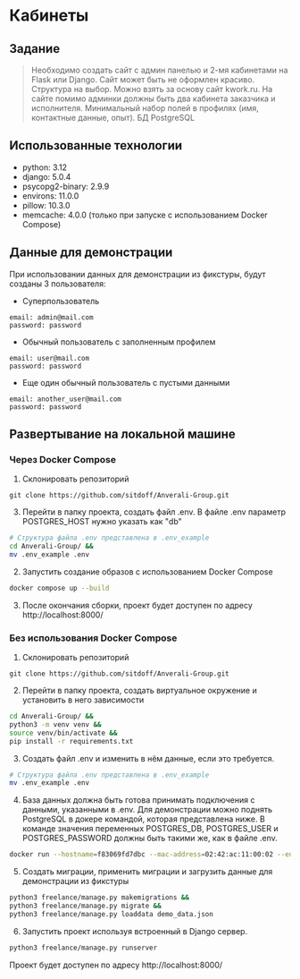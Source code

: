 # Кабинеты

## Задание

> Необходимо создать сайт с админ панелью и 2-мя кабинетами на Flask или Django.
> Сайт может быть не оформлен красиво.
> Структура на выбор.
> Можно взять за основу сайт kwork.ru.
> На сайте помимо админки должны быть два кабинета заказчика и исполнителя.
> Минимальный набор полей в профилях (имя, контактные данные, опыт). БД PostgreSQL

## Использованные технологии

-   python: 3.12
-   django: 5.0.4
-   psycopg2-binary: 2.9.9
-   environs: 11.0.0
-   pillow: 10.3.0
-   memcache: 4.0.0 (только при запуске с использованием Docker Compose)

## Данные для демонстрации

При использовании данных для демонстрации из фикстуры, будут созданы 3 пользователя:

-   Суперпользователь

```
email: admin@mail.com
password: password
```

-   Обычный пользователь c заполненным профилем

```
email: user@mail.com
password: password
```

-   Eще один обычный пользователь с пустыми данными

```
email: another_user@mail.com
password: password
```

## Развертывание на локальной машине

### Через Docker Compose

1. Склонировать репозиторий

```
git clone https://github.com/sitdoff/Anverali-Group.git
```

3. Перейти в папку проекта, создать файл .env. В файле .env параметр POSTGRES_HOST нужно указать как "db"

```bash
# Структура файла .env представлена в .env_example
cd Anverali-Group/ &&
mv .env_example .env
```

2. Запустить создание образов с использованием Docker Compose

```bash
docker compose up --build
```

3. После окончания сборки, проект будет доступен по адресу http://localhost:8000/

### Без использования Docker Compose

1. Склонировать репозиторий

```
git clone https://github.com/sitdoff/Anverali-Group.git
```

2. Перейти в папку проекта, создать виртуальное окружение и установить в него зависимости

```bash
cd Anverali-Group/ &&
python3 -m venv venv &&
source venv/bin/activate &&
pip install -r requirements.txt
```

3. Создать файл .env и изменить в нём данные, если это требуется.

```bash
# Структура файла .env представлена в .env_example
mv .env_example .env
```

4. База данных должна быть готова принимать подключения с данными, указанными в .env.
   Для демонстрации можно поднять PostgreSQL в докере командой, которая представлена ниже.
   В команде значения переменных POSTGRES_DB, POSTGRES_USER и POSTGRES_PASSWORD должны быть такими же, как в файле .env.

```bash
docker run --hostname=f83069fd7dbc --mac-address=02:42:ac:11:00:02 --env=POSTGRES_DB=postgres --env=POSTGRES_USER=postgres --env=POSTGRES_PASSWORD=postgres --env=PATH=/usr/local/sbin:/usr/local/bin:/usr/sbin:/usr/bin:/sbin:/bin:/usr/lib/postgresql/16/bin --env=GOSU_VERSION=1.16 --env=LANG=en_US.utf8 --env=PG_MAJOR=16 --env=PG_VERSION=16.1-1.pgdg120+1 --env=PGDATA=/var/lib/postgresql/data --volume=/var/lib/postgresql/data -p 5432:5432 --restart=no --runtime=runc -d postgres:latest

```

5. Создать миграции, применить миграции и загрузить данные для демонстрации из фикстуры

```bash
python3 freelance/manage.py makemigrations &&
python3 freelance/manage.py migrate &&
python3 freelance/manage.py loaddata demo_data.json
```

6. Запустить проект используя встроенный в Django сервер.

```bash
python3 freelance/manage.py runserver
```

Проект будет доступен по адресу http://localhost:8000/

